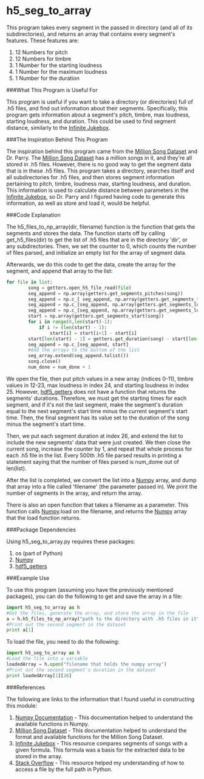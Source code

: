 # h5_seg_to_array

This program takes every segment in the passed in directory (and all of its subdirectories),
and returns an array that contains every segment's features. These features are:

1. 12 Numbers for pitch
2. 12 Numbers for timbre
3. 1 Number for the starting loudness
4. 1 Number for the maximum loudness
5. 1 Number for the duration

###What This Program is Useful For

This program is useful if you want to take a directory (or directories) full of .h5 files, and find
out information about their segments.  Specifically, this program gets information about a segment's
pitch, timbre, max loudness, starting loudness, and duration.  This could be used to find segment
distance, similarly to the [Infinite Jukebox].

###The Inspiration Behind This Program

The inspiration behind this program came from the [Million Song Dataset] and Dr. Parry.  The [Million Song Dataset]
has a million songs in it, and they're all stored in .h5 files.  However, there is no good way to
get the segment data that is in these .h5 files.  This program takes a directory, searches itself and
all subdirectories for .h5 files, and then stores segment information pertaining to pitch, timbre, loudness max, 
starting loudness, and duration.  This information is used to calculate distance between parameters in the
[Infinite Jukebox], so Dr. Parry and I figured having code to generate this information, as well as store and load it, would
be helpful.

###Code Explanation

The h5_files_to_np_array(dir, filename) function is the function that gets the segments and stores the data.
The function starts off by calling get_h5_files(dir) to get the list of .h5 files that are in the directory 'dir',
or any subdirectories.  Then, we set the counter to 0, which counts the number of files parsed, and initialize
an empty list for the array of segment data.

Afterwards, we do this code to get the data, create the array for the segment, and append that array to the list:
```python
for file in list:
        song = getters.open_h5_file_read(file)
        seg_append = np.array(getters.get_segments_pitches(song))
        seg_append = np.c_[ seg_append, np.array(getters.get_segments_timbre(song))]
        seg_append = np.c_[seg_append, np.array(getters.get_segments_loudness_max(song))]
        seg_append = np.c_[seg_append, np.array(getters.get_segments_loudness_start(song))]
        start = np.array(getters.get_segments_start(song))
        for i in range(0,len(start)-1):    
            if i != (len(start) - 1):
                start[i] = start[i+1] - start[i]
        start[len(start) - 1] = getters.get_duration(song) - start[len(start) - 1]
        seg_append = np.c_[seg_append, start]
        #Add the arrays to the bottom of the list
        seg_array.extend(seg_append.tolist())
        song.close()
        num_done = num_done + 1
```

We open the file, then put pitch values in a new array (indices 0-11), timbre values in 12-23, max loudness
in index 24, and starting loudness in index 25.  However, [hdf5_getters] does not have a function that returns the
segments' durations.  Therefore, we must get the starting times for each segment, and if it's not the last segment, make
the segment's duration equal to the next segment's start time minus the current segment's start time.  Then, the final
segment has its value set to the duration of the song minus the segment's start time.

Then, we put each segment duration at index 26, and extend the list to include the new segments' data that were just created.
We then close the current song, increase the counter by 1, and repeat that whole process for each .h5 file in the list.  Every 500th .h5 file parsed results in printing a statement saying that the number of files parsed is num_dome out of len(list).

After the list is completed, we convert the list into a [Numpy] array, and dump that array into a file called 'filename' (the parameter passed in).  We print the number of segments in the array, and return the array.

There is also an open function that takes a filename as a parameter.  This function calls [Numpy].load on the filename, and returns the [Numpy] array that the load function returns.

###Package Dependencies

Using h5_seg_to_array.py requires these packages:

1. os (part of Python)
2. [Numpy]
3. [hdf5_getters]

###Example Use

To use this program (assuming you have the previously mentioned packages), you can do
the following to get and save the array in a file:

```python
import h5_seg_to_array as h
#Get the files, generate the array, and store the array in the file
a = h.h5_files_to_np_array("path to the directory with .h5 files in it", "destination filename")
#Print out the second segment in the dataset
print a[1]
```

To load the file, you need to do the following:
```python
import h5_seg_to_array as h
#Load the file into a variable
loadedArray = h.open("filename that holds the numpy array")
#Print out the second segment's duration in the dataset
print loadedArray[1][26]
```

###References

The following are links to the information that I found useful in constructing this module:

1. [Numpy Documentation] - This documentation helped to understand the available functions in Numpy.
2. [Million Song Dataset] - This documentation helped to understand the format and available functions for the Million Song Dataset.
3. [Infinite Jukebox] - This resource compares segments of songs with a given formula.  This formula was a basis for the extracted data to be stored in the array.
4. [Stack Overflow] - This resource helped my understanding of how to access a file by the full path in Python.

[Numpy]: https://pypi.python.org/pypi/numpy#downloads

[hdf5_getters]: https://github.com/tbertinmahieux/MSongsDB/blob/master/PythonSrc/hdf5_getters.py

[Infinite Jukebox]: http://labs.echonest.com/Uploader/index.html

[Million Song Dataset]: http://labrosa.ee.columbia.edu/millionsong/

[Numpy Documentation]: http://docs.scipy.org/doc/numpy/genindex.html

[Stack Overflow]: http://stackoverflow.com/questions/17730173/python-cant-get-full-path-name-of-file
